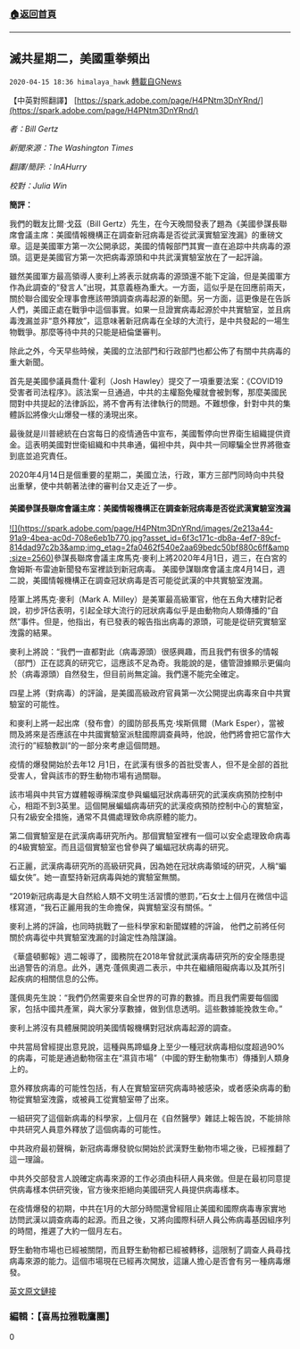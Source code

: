 ###  [:house:返回首頁](https://github.com/ourhimalayas/txt)
---

## 滅共星期二，美國重拳頻出
`2020-04-15 18:36 himalaya_hawk` [轉載自GNews](https://gnews.org/zh-hant/173957/)

【中英對照翻譯】 [https://spark.adobe.com/page/H4PNtm3DnYRnd/](https://spark.adobe.com/page/H4PNtm3DnYRnd/)

*者：Bill Gertz*

*新聞來源：The Washington Times*

*翻譯/簡評:：InAHurry*

*校對：Julia Win*

**簡評：**

我們的戰友比爾·戈茲（Bill Gertz）先生，在今天晚間發表了題為《美國參謀長聯席會議主席：美國情報機構正在調查新冠病毒是否從武漢實驗室洩漏》的重磅文章。這是美國軍方第一次公開承認，美國的情報部門其實一直在追踪中共病毒的源頭。這更是美國官方第一次把病毒源頭和中共武漢實驗室放在了一起評論。

雖然美國軍方最高領導人麥利上將表示就病毒的源頭還不能下定論，但是美國軍方作為此調查的“發言人”出現，其意義極為重大。一方面，這似乎是在回應前兩天，關於聯合國安全理事會應該帶頭調查病毒起源的新聞。另一方面，這更像是在告訴人們，美國正處在戰爭中這個事實。如果一旦證實病毒起源於中共實驗室，並且病毒洩漏並非“意外釋放”，這意味著新冠病毒在全球的大流行，是中共發起的一場生物戰爭。那麼等待中共的只能是紐倫堡審判。

除此之外，今天早些時候，美國的立法部門和行政部門也都公佈了有關中共病毒的重大新聞。

首先是美國參議員喬什·霍利（Josh Hawley）提交了一項重要法案：《COVID19受害者司法程序》。該法案一旦通過，中共的主權豁免權就會被剝奪，那麼美國民間對中共提起的法律訴訟，將不會再有法律執行的問題。不難想像，針對中共的集體訴訟將像火山爆發一樣的湧現出來。

最後就是川普總統在白宮每日的疫情通告中宣布，美國暫停向世界衛生組織提供資金。這表明美國對世衛組織和中共串通，偏袒中共，與中共一同矇騙全世界將徹查到底並追究責任。

2020年4月14日是個重要的星期二，美國立法，行政，軍方三部門同時向中共發出重擊，使中共朝著法律的審判台又走近了一步。

####  **美國參謀長聯席會議主席：美國情報機構正在調查新冠病毒是否從武漢實驗室洩漏** 
[!\[\](https://spark.adobe.com/page/H4PNtm3DnYRnd/images/2e213a44-91a9-4bea-ac0d-708e6eb1b770.jpg?asset_id=6f3c171c-db8a-4ef7-89cf-814dad97c2b3&amp;img_etag=2fa0462f540e2aa69bedc50bf880c6ff&amp;size=2560)](https://spark.adobe.com/page/H4PNtm3DnYRnd/images/2e213a44-91a9-4bea-ac0d-708e6eb1b770.jpg?asset_id=6f3c171c-db8a-4ef7-89cf-814dad97c2b3&amp;img_etag=2fa0462f540e2aa69bedc50bf880c6ff&amp;size=1024)參謀長聯席會議主席馬克·麥利上將2020年4月1日，週三，在白宮的詹姆斯·布雷迪新聞發布室裡談到新冠病毒。 
美國參謀聯席會議主席4月14日，週二說，美國情報機構正在調查冠狀病毒是否可能從武漢的中共實驗室洩漏。

陸軍上將馬克·麥利（Mark A. Milley）是美軍最高級軍官，他在五角大樓對記者說，初步評估表明，引起全球大流行的冠狀病毒似乎是由動物向人類傳播的“自然”事件。但是，他指出，有已發表的報告指出病毒的源頭，可能是從研究實驗室洩露的結果。

麥利上將說：“我們一直都對此（病毒源頭）很感興趣，而且我們有很多的情報（部門）正在認真的研究它，這應該不足為奇。我能說的是，儘管證據顯示更偏向於（病毒源頭）自然發生，但目前尚無定論。我們還不能完全確定。

四星上將（對病毒）的評論，是美國高級政府官員第一次公開提出病毒來自中共實驗室的可能性。

和麥利上將一起出席（發布會）的國防部長馬克·埃斯佩爾（Mark Esper），當被問及將來是否應該在中共國實驗室派駐國際調查員時，他說，他們將會把它當作大流行的”經驗教訓“的一部分來考慮這個問題。

疫情的爆發開始於去年12 月1日，在武漢有很多的首批受害人，但不是全部的首批受害人，曾與該市的野生動物市場有過關聯。

該市場與中共官方媒體報導稱深度參與蝙蝠冠狀病毒研究的武漢疾病預防控制中心，相距不到3英里。這個開展蝙蝠病毒研究的武漢疫病預防控制中心的實驗室，只有2級安全措施，通常不具備處理致命病原體的能力。

第二個實驗室是在武漢病毒研究所內。那個實驗室裡有一個可以安全處理致命病毒的4級實驗室。而且這個實驗室也曾參與了蝙蝠冠狀病毒的研究。

石正麗，武漢病毒研究所的高級研究員，因為她在冠狀病毒領域的研究，人稱“蝙蝠女俠”。她一直堅持新冠病毒與她的實驗室無關。

“2019新冠病毒是大自然給人類不文明生活習慣的懲罰，”石女士上個月在微信中這樣寫道，“我石正麗用我的生命擔保，與實驗室沒有關係。“

麥利上將的評論，也同時挑戰了一些科學家和新聞媒體的評論， 他們之前將任何關於病毒從中共實驗室洩漏的討論定性為陰謀論。

《華盛頓郵報》週二報導了，國務院在2018年曾就武漢病毒研究所的安全隱患提出過警告的消息。此外，邁克·蓬佩奧週二表示，中共在繼續阻礙病毒以及其所引起疾病的相關信息的公佈。

蓬佩奧先生說：“我們仍然需要來自全世界的可靠的數據。而且我們需要每個國家，包括中國共產黨，與大家分享數據，做到信息透明。這些數據能挽救生命。”

麥利上將沒有具體展開說明美國情報機構對冠狀病毒起源的調查。

中共當局曾經提出意見說，這種與馬蹄蝠身上至少一種冠狀病毒相似度超過90%的病毒，可能是通過動物宿主在“濕貨市場”（中國的野生動物集市）傳播到人類身上的。

意外釋放病毒的可能性包括，有人在實驗室研究病毒時被感染，或者感染病毒的動物從實驗室洩露，或被員工從實驗室帶了出來。

一組研究了這個新病毒的科學家，上個月在《自然醫學》雜誌上報告說，不能排除中共研究人員意外釋放了這個病毒的可能性。

中共政府最初聲稱，新冠病毒爆發貌似開始於武漢野生動物市場之後，已經推翻了這一理論。

中共外交部發言人說確定病毒來源的工作必須由科研人員來做。但是在最初同意提供病毒樣本供研究後，官方後來拒絕向美國研究人員提供病毒樣本。

在疫情爆發的初期，中共在1月的大部分時間還曾經阻止美國和國際病毒專家實地訪問武漢以調查病毒的起源。而且之後，又將向國際科研人員公佈病毒基因組序列的時間，推遲了大約一個月左右。

野生動物市場也已經被關閉，而且野生動物都已經被轉移，這限制了調查人員尋找病毒來源的能力。這個市場現在已經再次開放，這讓人擔心是否會有另一種病毒爆發。

[英文原文鏈接](https://www.washingtontimes.com/news/2020/apr/14/mark-milley-us-intelligence-investigating-whether-/)

###  **編輯：【喜馬拉雅戰鷹團】** 

0

